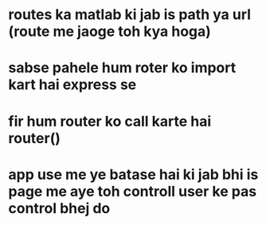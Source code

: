 # routes ka matlab ki jab is path ya url (route me jaoge toh kya hoga)

# sabse pahele hum roter ko import kart hai express se 

# fir hum router ko call karte hai router()

# app use me ye batase hai ki jab bhi is page me  aye toh controll user ke pas control bhej do

